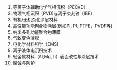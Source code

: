 1. 等离子体辅助化学气相沉积（PECVD）    
2. 物理气相沉积（PVD)与离子束刻蚀（IBE）
3. 有机/无机杂化涂层材料
4. 高性能功能聚合物涂层(例如PI, PU,PTFE，PVDF等)     
5. 纳米多孔功能聚合物薄膜   
6. 气致变色薄膜 
7. 电化学材料科学（EMS)
8. 离子液体电沉积技术
9. 轻金属材料（Al,Mg,Ti）表面改性与涂层技术   
10. 腐蚀与防护  




